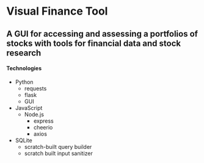 # Visual Finance Tool

## A GUI for accessing and assessing a portfolios of stocks with tools for financial data and stock research

#### **Technologies**
- Python
  - requests
  - flask
  - GUI
- JavaScript
  - Node.js
    - express
    - cheerio
    - axios
- SQLite
  - scratch-built query builder
  - scratch built input sanitizer
